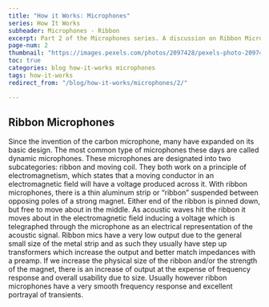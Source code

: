 ```yaml
---
title: "How it Works: Microphones"
series: How It Works
subheader: Microphones - Ribbon
excerpt: Part 2 of the Microphones series. A discussion on Ribbon Microphones
page-num: 2
thumbnail: "https://images.pexels.com/photos/2097428/pexels-photo-2097428.jpeg"
toc: true
categories: blog how-it-works microphones
tags: how-it-works
redirect_from: "/blog/how-it-works/microphones/2/"

---
```


## Ribbon Microphones

Since the invention of the carbon microphone, many have expanded on its basic design. The most common type of microphones these days are called dynamic microphones. These microphones are designated into two subcategories: ribbon and moving coil. They both work on a principle of electromagnetism, which states that a moving conductor in an electromagnetic field will have a voltage produced across it. With ribbon microphones, there is a thin aluminum strip or “ribbon” suspended between opposing poles of a strong magnet. Either end of the ribbon is pinned down, but free to move about in the middle. As acoustic waves hit the ribbon it moves about in the electromagnetic field inducing a voltage which is telegraphed through the microphone as an electrical representation of the acoustic signal. Ribbon mics have a very low output due to the general small size of the metal strip and as such they usually have step up transformers which increase the output and better match impedances with a preamp. If we increase the physical size of the ribbon and/or the strength of the magnet, there is an increase of output at the expense of frequency response and overall usability due to size. Usually however ribbon microphones have a very smooth frequency response and excellent portrayal of transients.


